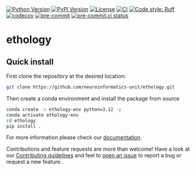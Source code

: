 [![Python Version](https://img.shields.io/pypi/pyversions/ethology.svg)](https://pypi.org/project/ethology)
[![PyPI Version](https://img.shields.io/pypi/v/ethology.svg)](https://pypi.org/project/ethology)
[![License](https://img.shields.io/badge/License-BSD_3--Clause-orange.svg)](https://opensource.org/licenses/BSD-3-Clause)
[![CI](https://img.shields.io/github/actions/workflow/status/neuroinformatics-unit/ethology/test_and_deploy.yml?label=CI)](https://github.com/neuroinformatics-unit/ethology/actions)
[![Code style: Ruff](https://img.shields.io/endpoint?url=https://raw.githubusercontent.com/astral-sh/ruff/main/assets/badge/format.json)](https://github.com/astral-sh/ruff)
[![codecov](https://codecov.io/gh/neuroinformatics-unit/ethology/branch/main/graph/badge.svg?token=P8CCH3TI8K)](https://codecov.io/gh/neuroinformatics-unit/ethology)
[![pre-commit](https://img.shields.io/badge/pre--commit-enabled-brightgreen?logo=pre-commit&logoColor=white)](https://github.com/pre-commit/pre-commit)
[![pre-commit.ci status](https://results.pre-commit.ci/badge/github/neuroinformatics-unit/ethology/main.svg)](https://results.pre-commit.ci/latest/github/neuroinformatics-unit/ethology/main)

# ethology


## Quick install

First clone the repository at the desired location:
```bash
git clone https://github.com/neuroinformatics-unit/ethology.git
```

Then create a conda environment and install the package from source
```sh
conda create -n ethology-env python=3.12 -y
conda activate ethology-env
cd ethology
pip install .
```

For more information please check our [documentation](https://ethology.neuroinformatics.dev).

Contributions and feature requests are more than welcome! Have a look at our [Contributing guidelines](community/contributing.rst) and feel to [open an issue](https://github.com/neuroinformatics-unit/ethology/issues) to report a bug or request a new feature.
